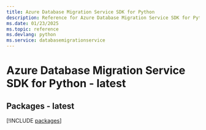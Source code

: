 ```yaml
---
title: Azure Database Migration Service SDK for Python
description: Reference for Azure Database Migration Service SDK for Python
ms.date: 01/23/2025
ms.topic: reference
ms.devlang: python
ms.service: databasemigrationservice
---
```

# Azure Database Migration Service SDK for Python - latest
## Packages - latest
[!INCLUDE [packages](database-migration-service-index.md)]